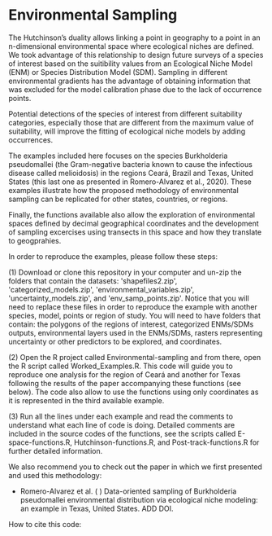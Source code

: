 # Environmental Sampling
 
The Hutchinson’s duality allows linking a point in geography to a point in an n-dimensional environmental space where ecological niches are defined. We took advantage of this relationship to design future surveys of a species of interest based on the suitibility values from an Ecological Niche Model (ENM) or Species Distribution Model (SDM). Sampling in different environmental gradients has the advantage of obtaining information that was excluded for the model calibration phase due to the lack of occurrence points. 

Potential detections of the species of interest from different suitability categories, especially those that are different from the maximum value of suitability, will improve the fitting of ecological niche models by adding occurrences.

The examples included here focuses on the species Burkholderia pseudomallei (the Gram-negative bacteria known to cause the infectious disease called melioidosis) in the regions Ceará, Brazil and Texas, United States (this last one as presented in Romero-Alvarez et al., 2020). These examples illustrate how the proposed methodology of environmental sampling can be replicated for other states, countries, or regions. 

Finally, the functions available also allow the exploration of environmental spaces defined by decimal geographical coordinates and the development of sampling excercises using transects in this space and how they translate to geogprahies. 
 
In order to reproduce the examples, please follow these steps:

(1) Download or clone this repository in your computer and un-zip the folders that contain the datasets: 'shapefiles2.zip', 'categorized_models.zip', 'environmental_variables.zip', 'uncertainty_models.zip', and 'env_samp_points.zip'. Notice that you will need to replace these files in order to reproduce the example with another species, model, points or region of study. You will need to have folders that contain: the polygons of the regions of interest, categorized ENMs/SDMs outputs, environmental layers used in the ENMs/SDMs, rasters representing uncertainty or other predictors to be explored, and coordinates. 

(2) Open the R project called Environmental-sampling and from there, open the R script called Worked_Examples.R. This code will guide you to reproduce one analysis for the region of Ceará and another for Texas following the results of the paper accompanying these functions (see below). The code also allow to use the functions using only coordinates as it is represented in the third available example. 

(3) Run all the lines under each example and read the comments to understand what each line of code is doing. Detailed comments are included in the source codes of the functions, see the scripts called E-space-functions.R, Hutchinson-functions.R, and Post-track-functions.R for further detailed information.

We also recommend you to check out the paper in which we first presented and used this methodology:
- Romero-Alvarez et al. ( ) Data-oriented sampling of Burkholderia pseudomallei environmental distribution via ecological niche modeling: an example in Texas, United States. ADD DOI.

How to cite this code:
